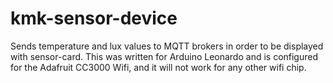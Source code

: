 # kmk-sensor-device
Sends temperature and lux values to MQTT brokers in order to be displayed with sensor-card. This was written for Arduino Leonardo and is configured for the Adafruit CC3000 Wifi, and it will not work for any other wifi chip.
